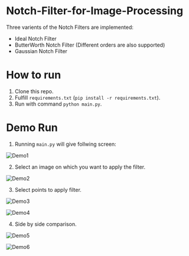 # Notch-Filter-for-Image-Processing
Three varients of the Notch Filters are implemented:
  * Ideal Notch Filter
  * ButterWorth Notch Filter (Different orders are also supported)
  * Gaussian Notch Filter
# How to run 
  1. Clone this repo. 
  2. Fulfill ```requirements.txt``` (```pip install -r requirements.txt```).
  3. Run with command ```python main.py```.
# Demo Run

1. Running ```main.py``` will give follwing screen:

![Demo1](https://github.com/imdeep2905/Notch-Filter-for-Image-Processing/blob/master/imgs/Demo1.PNG)

2. Select an image on which you want to apply the filter.

![Demo2](https://github.com/imdeep2905/Notch-Filter-for-Image-Processing/blob/master/imgs/Demo2.PNG)

3. Select points to apply filter.

![Demo3](https://github.com/imdeep2905/Notch-Filter-for-Image-Processing/blob/master/imgs/Demo3.PNG) 

![Demo4](https://github.com/imdeep2905/Notch-Filter-for-Image-Processing/blob/master/imgs/Demo4.PNG)

4. Side by side comparison.

![Demo5](https://github.com/imdeep2905/Notch-Filter-for-Image-Processing/blob/master/imgs/Demo5.PNG)

![Demo6](https://github.com/imdeep2905/Notch-Filter-for-Image-Processing/blob/master/imgs/Demo6.PNG)

